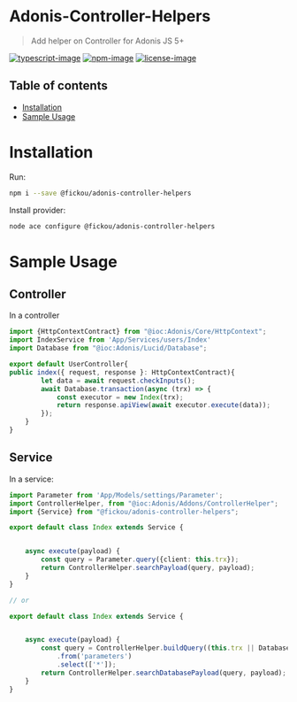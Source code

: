 # Adonis-Controller-Helpers
> Add helper on Controller for Adonis JS 5+

[![typescript-image]][typescript-url] 
[![npm-image]][npm-url] 
[![license-image]][license-url]

<!-- START doctoc generated TOC please keep comment here to allow auto update -->
<!-- DON'T EDIT THIS SECTION, INSTEAD RE-RUN doctoc TO UPDATE -->
## Table of contents

- [Installation](#installation)
- [Sample Usage](#sample-usage)
  

<!-- END doctoc generated TOC please keep comment here to allow auto update -->

# Installation
Run:
```bash
npm i --save @fickou/adonis-controller-helpers
```

Install provider:
```bash
node ace configure @fickou/adonis-controller-helpers
```

# Sample Usage
## Controller
In a controller

```ts
import {HttpContextContract} from "@ioc:Adonis/Core/HttpContext";
import IndexService from 'App/Services/users/Index'
import Database from "@ioc:Adonis/Lucid/Database";

export default UserController{
public index({ request, response }: HttpContextContract){
        let data = await request.checkInputs();
        await Database.transaction(async (trx) => {
            const executor = new Index(trx);
            return response.apiView(await executor.execute(data));
        });
    }
}
```

## Service

In a service:

```ts
import Parameter from 'App/Models/settings/Parameter';
import ControllerHelper, from "@ioc:Adonis/Addons/ControllerHelper";
import {Service} from "@fickou/adonis-controller-helpers";

export default class Index extends Service {


    async execute(payload) {
        const query = Parameter.query({client: this.trx});
        return ControllerHelper.searchPayload(query, payload);
    }
}

// or 

export default class Index extends Service {


    async execute(payload) {
        const query = ControllerHelper.buildQuery((this.trx || Database), (db) => db.query()
            .from('parameters')
            .select(['*']);
        return ControllerHelper.searchDatabasePayload(query, payload);
    }
}
```



[typescript-image]: https://img.shields.io/badge/Typescript-294E80.svg?style=for-the-badge&logo=typescript
[typescript-url]:  "typescript"

[npm-image]: https://img.shields.io/npm/v/%40fickou%2Fadonis-controller-helpers.svg?style=for-the-badge&logo=npm
[npm-url]: https://www.npmjs.com/package/adonis-request-throttler "npm"

[license-image]: https://img.shields.io/npm/l/%40fickou%2Fadonis-controller-helpers?color=blueviolet&style=for-the-badge
[license-url]: LICENSE.md "license"

